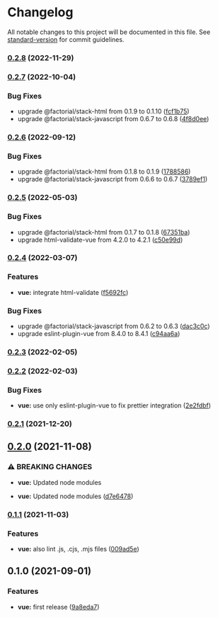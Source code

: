 # Changelog

All notable changes to this project will be documented in this file. See [standard-version](https://github.com/conventional-changelog/standard-version) for commit guidelines.

### [0.2.8](https://github.com/factorial-io/fstack/compare/vue/v0.2.7...vue/v0.2.8) (2022-11-29)

### [0.2.7](https://github.com/factorial-io/fstack/compare/vue/v0.2.6...vue/v0.2.7) (2022-10-04)


### Bug Fixes

* upgrade @factorial/stack-html from 0.1.9 to 0.1.10 ([fcf1b75](https://github.com/factorial-io/fstack/commit/fcf1b75145c9dca1ac0db45b59ee64421bbbe036))
* upgrade @factorial/stack-javascript from 0.6.7 to 0.6.8 ([4f8d0ee](https://github.com/factorial-io/fstack/commit/4f8d0eec71ca76f8dffce079fd358cc47f906a58))

### [0.2.6](https://github.com/factorial-io/fstack/compare/vue/v0.2.5...vue/v0.2.6) (2022-09-12)


### Bug Fixes

* upgrade @factorial/stack-html from 0.1.8 to 0.1.9 ([1788586](https://github.com/factorial-io/fstack/commit/1788586547ab652a214eb03b105b3d1a73128ef8))
* upgrade @factorial/stack-javascript from 0.6.6 to 0.6.7 ([3789ef1](https://github.com/factorial-io/fstack/commit/3789ef178854dbbe54739e3441055d217c3fa2a1))

### [0.2.5](https://github.com/factorial-io/fstack/compare/vue/v0.2.4...vue/v0.2.5) (2022-05-03)


### Bug Fixes

* upgrade @factorial/stack-html from 0.1.7 to 0.1.8 ([67351ba](https://github.com/factorial-io/fstack/commit/67351ba777111612d7ffcaf17cce82f00525770f))
* upgrade html-validate-vue from 4.2.0 to 4.2.1 ([c50e99d](https://github.com/factorial-io/fstack/commit/c50e99dc8f560d60cd726d378583757985ef292e))

### [0.2.4](https://github.com/factorial-io/fstack/compare/vue/v0.2.3...vue/v0.2.4) (2022-03-07)


### Features

* **vue:** integrate html-validate ([f5692fc](https://github.com/factorial-io/fstack/commit/f5692fce4232ec3c198acab959ffa4e4637a62f7))


### Bug Fixes

* upgrade @factorial/stack-javascript from 0.6.2 to 0.6.3 ([dac3c0c](https://github.com/factorial-io/fstack/commit/dac3c0c4de84c5568f0b6d891bb1ac5143d564d6))
* upgrade eslint-plugin-vue from 8.4.0 to 8.4.1 ([c94aa6a](https://github.com/factorial-io/fstack/commit/c94aa6a9f3d4b43bf4edea3e740f55002d9d4ec7))

### [0.2.3](https://github.com/factorial-io/fstack/compare/vue/v0.2.2...vue/v0.2.3) (2022-02-05)

### [0.2.2](https://github.com/factorial-io/fstack/compare/vue/v0.2.1...vue/v0.2.2) (2022-02-03)


### Bug Fixes

* **vue:** use only eslint-plugin-vue to fix prettier integration ([2e2fdbf](https://github.com/factorial-io/fstack/commit/2e2fdbffb9585c871eaccb40efe21812fee0304c))

### [0.2.1](https://github.com/factorial-io/fstack/compare/vue/v0.2.0...vue/v0.2.1) (2021-12-20)

## [0.2.0](https://github.com/factorial-io/fstack/compare/vue/v0.1.1...vue/v0.2.0) (2021-11-08)


### ⚠ BREAKING CHANGES

* **vue:** Updated node modules

* **vue:** Updated node modules ([d7e6478](https://github.com/factorial-io/fstack/commit/d7e64788e2d3610b8671980cbece83ee1ed923c9))

### [0.1.1](https://github.com/factorial-io/fstack/compare/vue/v0.1.0...vue/v0.1.1) (2021-11-03)


### Features

* **vue:** also lint .js, .cjs, .mjs files ([009ad5e](https://github.com/factorial-io/fstack/commit/009ad5e2a13616816bfff604f1b55762b9cac0bf))

## 0.1.0 (2021-09-01)


### Features

* **vue:** first release ([9a8eda7](https://github.com/factorial-io/fstack/commit/9a8eda74415357631f5660478c227f5d57488f8f))
